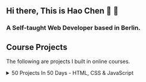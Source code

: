 ## Hi there, This is Hao Chen 👋 👋
### A Self-taught Web Developer based in Berlin.


## Course Projects
The following are projects I built in online courses.
<details>
  <summary>50 Projects In 50 Days - HTML, CSS & JavaScript</summary>
  
  Course Link: [50 Projects In 50 Days](https://www.udemy.com/course/50-projects-50-days/)
  
| Project  | Live Demo      |
| -------- | -------------- |
| [Expanding Cards](https://github.com/mmkrty/50-expanding-card) |  |
| [Progress Steps](https://github.com/mmkrty/50-progress-steps) |  |
  
  
</details>
<!--
**mmkrty/mmkrty** is a ✨ _special_ ✨ repository because its `README.md` (this file) appears on your GitHub profile.

Here are some ideas to get you started:

- 🔭 I’m currently working on ...
- 🌱 I’m currently learning ...
- 👯 I’m looking to collaborate on ...
- 🤔 I’m looking for help with ...
- 💬 Ask me about ...
- 📫 How to reach me: ...
- 😄 Pronouns: ...
- ⚡ Fun fact: ...
-->
